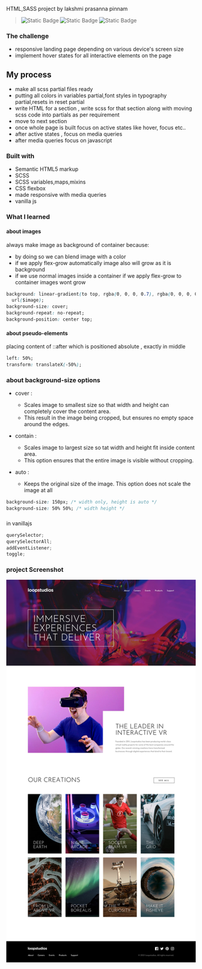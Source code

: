 HTML,SASS project by lakshmi prasanna pinnam

> ![Static Badge](https://img.shields.io/badge/html-blue) ![Static Badge](https://img.shields.io/badge/sass-pink) ![Static Badge](https://img.shields.io/badge/javascript-yellow)

### The challenge

- responsive landing page depending on various device's screen size
- implement hover states for all interactive elements on the page

## My process

- make all scss partial files ready
- putting all colors in variables partial,font styles in typography partial,resets in reset partial
- write HTML for a section , write scss for that section along with moving scss code into partials as per requirement
- move to next section
- once whole page is built focus on active states like hover, focus etc..
- after active states , focus on media queries
- after media queries focus on javascript

### Built with

- Semantic HTML5 markup
- SCSS
- SCSS variables,maps,mixins
- CSS flexbox
- made responsive with media queries
- vanilla js

### What I learned

#### about images

always make image as background of container because:

- by doing so we can blend image with a color
- if we apply flex-grow automatically image also will grow as it is background
- if we use normal images inside a container if we apply flex-grow to container images wont grow

```css
background: linear-gradient(to top, rgba(0, 0, 0, 0.7), rgba(0, 0, 0, 0)),
  url($image);
background-size: cover;
background-repeat: no-repeat;
background-position: center top;
```

#### about pseudo-elements

placing content of ::after which is positioned absolute , exactly in middle

```css
left: 50%;
transform: translateX(-50%);
```

### about background-size options

- cover :

  - Scales image to smallest size so that width and height can completely cover the content area.
  - This result in the image being cropped, but ensures no empty space around the edges.

- contain :
  - Scales image to largest size so tat width and height fit inside content area.
  - This option ensures that the entire image is visible without cropping.
- auto :
  - Keeps the original size of the image. This option does not scale the image at all

```css
background-size: 150px; /* width only, height is auto */
background-size: 50% 50%; /* width height */
```

###

in vanillajs

```js
querySelector;
querySelectorAll;
addEventListener;
toggle;
```

### project Screenshot

![image of landing page](./design/desktop-design.jpg)
